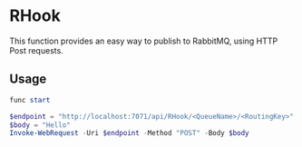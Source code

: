 # RHook

This function provides an easy way to publish to RabbitMQ, using HTTP Post requests.

## Usage

```powershell
func start
```

```powershell
$endpoint = "http://localhost:7071/api/RHook/<QueueName>/<RoutingKey>"
$body = "Hello"
Invoke-WebRequest -Uri $endpoint -Method "POST" -Body $body
```
